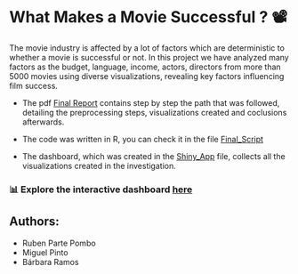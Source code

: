 # What Makes a Movie Successful ? 📽️
The movie industry is affected by a lot of factors which are deterministic to whether a movie is successful or not. In this project we have analyzed many factors as the budget, language, income, actors, directors from more than 5000 movies using diverse visualizations, revealing key factors influencing film success. 

- The pdf [Final Report](Final_report.pdf) contains step by step the path that was followed, detailing the preprocessing steps, visualizations created and coclusions afterwards.

- The code was written in R, you can check it in the file [Final_Script](Final_Script.R)


- The dashboard, which was created in the [Shiny_App](Shiny_App.R) file, collects all the visualizations created in the investigation.

### 📊 Explore the interactive dashboard [here](https://rubenpartepombo.shinyapps.io/final_project/)


## Authors:
- Ruben Parte Pombo 
- Miguel Pinto 
- Bárbara Ramos
